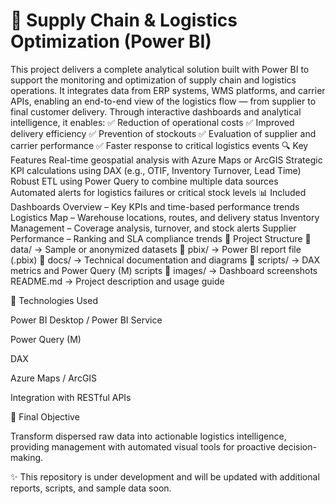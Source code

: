 # 🚚 Supply Chain & Logistics Optimization (Power BI)

This project delivers a complete analytical solution built with Power BI to support the monitoring and optimization of supply chain and logistics operations. It integrates data from ERP systems, WMS platforms, and carrier APIs, enabling an end-to-end view of the logistics flow — from supplier to final customer delivery. Through interactive dashboards and analytical intelligence, it enables:
✅ Reduction of operational costs
✅ Improved delivery efficiency
✅ Prevention of stockouts
✅ Evaluation of supplier and carrier performance
✅ Faster response to critical logistics events
🔍 Key Features
Real-time geospatial analysis with Azure Maps or ArcGIS
Strategic KPI calculations using DAX (e.g., OTIF, Inventory Turnover, Lead Time)
Robust ETL using Power Query to combine multiple data sources
Automated alerts for logistics failures or critical stock levels
📊 Included Dashboards
Overview – Key KPIs and time-based performance trends
Logistics Map – Warehouse locations, routes, and delivery status
Inventory Management – Coverage analysis, turnover, and stock alerts
Supplier Performance – Ranking and SLA compliance trends
📁 Project Structure
📁 data/         → Sample or anonymized datasets
📁 pbix/         → Power BI report file (.pbix)
📁 docs/         → Technical documentation and diagrams
📁 scripts/      → DAX metrics and Power Query (M) scripts
📁 images/       → Dashboard screenshots
README.md       → Project description and usage guide

🧰 Technologies Used

Power BI Desktop / Power BI Service

Power Query (M)

DAX

Azure Maps / ArcGIS

Integration with RESTful APIs

📌 Final Objective

Transform dispersed raw data into actionable logistics intelligence, providing management with automated visual tools for proactive decision-making.

✨ This repository is under development and will be updated with additional reports, scripts, and sample data soon.
